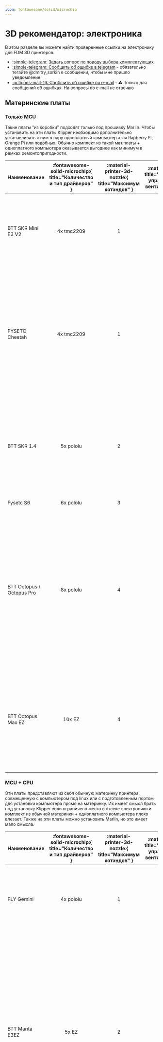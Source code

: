 ```yaml
---
icon: fontawesome/solid/microchip
---
```


# 3D рекомендатор: электроника

В этом разделе вы можете найти проверенные ссылки на электронику для FDM 3D принтеров.

- [:simple-telegram: Задать вопрос по поводу выбора комплектующих](https://t.me/K_3_D/1944033)
- [:simple-telegram: Сообщить об ошибке в telegram](https://t.me/K_3_D/1944075) - обязательно тегайте @dmitry_sorkin в сообщении, чтобы мне пришло уведомление
- [:octicons-mail-16: Сообщить об ошибке по e-mail](mailto:dbsorkin@gmail.com) - ⚠️ Только для сообщений об ошибках. На вопросы по e-mail не отвечаю

## Материнские платы

### Только MCU

Такие платы "из коробки" подходят только под прошивку Marlin. Чтобы установить на эти платы Klipper необходимо дополнительно устанавливать к ним в пару одноплатный компьютер а-ля Rapberry Pi, Orange Pi или подобных. Обычно комплект из такой мат.платы + одноплатного компьютера оказывается выгоднее как минимум в рамках ремонтопригодности.

| Наименование | :fontawesome-solid-microchip:{ title="Количество и тип драйверов" } | :material-printer-3d-nozzle:{ title="Максимум хотэндов" } | :material-fan:{ title="Максимум управляемых вентиляторов" }  | :material-link:{ title="Ссылки" } | Комментарий |
|:--- |:---:|:---:|:---:|:---:|:--- |
| BTT SKR Mini E3 V2 | 4x tmc2209 | 1 | 2 | [:material-shopping:](https://alli.pub/6t0rhd "BTT Official store") | Устанавливается в Ender-3/Ender-3Pro/Ender-3V2/Ender-3 Neo/Ender-3V2 Neo и подобные на штатные крепления. Хуже, чем Cheetah по железу, но легко и просто ставится Marlin |
| FYSETC Cheetah | 4x tmc2209 | 1 | 3 | [:material-shopping:](https://alli.pub/6t0r02 "FYSETC Official store") | Только под Klipper![^3]. Устанавливается в Ender-3/Ender-3Pro/Ender-3V2/Ender-3 Neo/Ender-3V2 Neo и подобные на штатные крепления. Выбор питания вентиляторов 5\12\24в. У 5в линии питания хватает мощности для подключения к ней одноплатников типа Raspberry/Orange Pi |
| BTT SKR 1.4 | 5x pololu | 2 | 1 | [:material-shopping:](https://alli.pub/6t5svz "BTT Official store") | Одна из лучших плат цена/качество для одноэкструдерных принтеров. Недостаток портов управляемых вентиляторов компенсируется возможностью подключить вентилятор в порт для второго экструдера |
| Fysetc S6 | 6x pololu | 3 | 3 | [:material-shopping:](https://alli.pub/6t0i0p "FYSETC Official store") | Популярная плата под принтеры с 6 моторами. |
| BTT Octopus / Octopus Pro | 8x pololu | 4 | 6 | [:material-shopping:](https://alli.pub/6t0cqc "BTT Official store") [:material-shopping:](https://alli.pub/6t0ctn "BTT Official store") | Плата для продвинутых проектов с большим количеством моторов. У 5в линии питания хватает мощности для подключения к ней одноплатников типа Raspberry/Orange Pi. Есть выбор напряжения питания вентиляторов. В Pro версии (2 ссылка) есть усилитель для PT100/PT1000 и возможность устанавливать высоковольтные драйверы до 60в |
| BTT Octopus Max EZ | 10x EZ | 4 | 6 | [:material-shopping:](https://alli.pub/6t0hd6 "BTT Official store") | Наиболее "нашпигованная" плата. Много драйверов, питание для одноплатников, возможность подключать 4-проводные вентиляторы, выбор напряжения на вентиляторы, мощный МК, 5 усилителей для PT100/PT1000 и т.д. |

### MCU + CPU

Эти платы представляют из себя обычную материнку принтера, совмещенную с компьютером под linux или с подготовленным портом для установки компьютера прямо на материнку. Их имеет смысл брать под установку Klipper если ограничено место в отсеке электроники и комплект из обычной материнки + одноплатного компьютера плохо влезает. Также на эти платы можно установить Marlin, но это имеет мало смысла.

| Наименование | :fontawesome-solid-microchip:{ title="Количество и тип драйверов" } | :material-printer-3d-nozzle:{ title="Максимум хотэндов" } | :material-fan:{ title="Максимум управляемых вентиляторов" } | :material-link:{ title="Ссылки" } | Комментарий |
|:--- |:---:|:---:|:---:|:---:|:--- |
| FLY Gemini | 4x pololu | 1 | 2 | [:material-shopping:](https://alli.pub/6t0j7h "Mellow") | Встроен Allwinner H5, 1Gb RAM, 16Gb eMMC. Выбор напряжения питания вентиляторов 5\12\24в. Питание драйверов до 48в |
| BTT Manta E3EZ | 5x EZ | 2 | 3 | [:material-shopping:](https://alli.pub/6t0hjs "BTT Official store") | Устанавливается в Ender-3/Ender-3Pro/Ender-3V2/Ender-3 Neo/Ender-3V2 Neo и подобные на штатные крепления, но может использоваться и на других принтерах. Очень немощный МК, нормально работать будет только под Klipper. Для работы требует установки Raspberry Pi CM4/BTT CB1. Очень дорогое решение, в большинстве случаев лучше обойтись комплектом из отдельной материнки и одноплатника |
| MKS SKIPR | 7x pololu | 3 | 3 | [:material-shopping:](https://alli.pub/6t0ng4 "Makerbase Official Store") | Встроен RK3328, 1Gb RAM, 3x USB-A. Съёмная eMMC (опционально). Встроенного Wi-Fi нет, но можно подключить внешний USB адаптер (опционально). Выбор питания вентиляторов 5\12\24в. Со всем необходимым будет стоить как более функциональная отдельная материнка + одноплатник, так что выбирать имеет смысл только если место в отсеке электроники очень ограничено |

## Одноплатные компьютеры

Для прошивки Klipper эти компьютеры выполняют роль хоста, то есть на них крутятся управляющая часть прошивки, веб-интерфейс и т.д. Для прошивки Marlin такой одноплатный компьютер может хостить Octoprint - веб-интерфейс для удаленного управления принтером. Тем не менее, использование Octoprint является нерациональным, так как для связки Marlin + Octoprint требуется такое же железо, как для Klipper, а возможностей в такой связке будет меньше.

!!! note "Все указанные компьютеры потянут веб-камеру, телеграм бота, работу с несколькими принтерами и т.д."

| Наименование | :octicons-cpu-24:{ title="Процессор" } | :fontawesome-solid-memory:{ title="Объём оперативной памяти" } | :material-usb:{ title="Количество USB type A портов" } | :material-power-plug:{ title="Напряжение питания" } | :material-link:{ title="Ссылки" } | Комментарий |
|:--- |:---:|:---:|:---:|:---:|:---:|:--- |
| BTT Pi | Allwinner H616 | 1Gb | 4 | 12-24v | [:material-shopping:](https://alli.pub/6t0gjm "BTT Official store") | Есть готовые сборки системы с предустановленным Klipper'ом. Подключается к БП принтера, не нужен отдельный БП или понижающий преобразователь |
| Orange Pi 3 LTS | Allwinner H6 | 2Gb | 3 | 5v | [:material-shopping:](https://alli.pub/6tkte1?erid=2SDnjbuPUUg "Shenzhen Xunlong Software Co") | Очень распространенный одноплатник для перевода принтеров на Klipper, множество инструкций написано именно под него. Есть eMMC 8Gb, то есть microSD карточка нужна только для установки системы, дальше плата работает без неё |
| Orange Pi Zero3 | Allwinner H618 | 1Gb | 1 | 5v | [:material-shopping:](https://alli.pub/6tkte8?erid=2SDnjbvsTm2 "Shenzhen Xunlong Software Co") | Одно из самых выгодных предложений по цена/характеристики |
| BTT CB1 | Allwinner H616 | 1Gb | - | - | [:material-shopping:](https://alli.pub/6t0hlq "BTT Official store") | Плата, созданная для замены Raspberry Pi CM4. Используется как модуль для некоторых плат BTT. Не имеет своих портов ввода\вывода и не может быть использована отдельно без специального адаптера |

## Драйверы

Рекомендуется покупать драйверы той же фирмы, что и плата, чтобы избежать проблем совместимости. Выгоднее брать драйверы сразу с платой в комплекте, так что, если есть такая возможность, то лучше ей воспользоваться.

| Тип драйвера | BTT | MKS | FLY | FYSETC | Комментарий |
|:------------ |:---:|:---:|:---:|:------:|:----------- |
| tmc2209 pololu | [:material-shopping:](https://alli.pub/6t0oa2 "BigTreeTech Official Store") | [:material-shopping:](https://alli.pub/6t0pug "Makerbase Official Store") | [:material-shopping:](https://alli.pub/6t0q1n "Mellow Official Store") | [:material-shopping:](https://alli.pub/6t0q6p "FYSETC Official Store") | Хороший универсальный драйвер. Ток до 2А. Дробление шагов до 1/256. Интерполяция шагов до 1/256. Напряжение питания до 28в. Подключение к плате по step/dir или UART. При подключении по UART можно использовать sensorless homing |
| tmc2209 EZ | [:material-shopping:](https://alli.pub/6t0pqk "BigTreeTech Official Store") | - | - | - | То же самое, но для плат BigTreeTech с разъёмами EZ |
| tmc2240 pololu | [:material-shopping:](https://alli.pub/6t0oec "BigTreeTech Official Store") | [:material-shopping:](https://alli.pub/6t0pw0 "Makerbase Official Store") | [:material-shopping:](https://alli.pub/6t0q1u "Mellow Official Store") | [:material-shopping:](https://alli.pub/6t0q55 "FYSETC Official Store") | Ток до 2.1А. Дробление шагов до 1/256. Интерполяция шагов до 1/256. Напряжение питания до 36в. Подключение к плате по SPI. Есть sensorless homing |
| tmc5160_HV pololu | [:material-shopping:](https://alli.pub/6t0pkc "BigTreeTech Official Store") | - | [:material-shopping:](https://alli.pub/6t0pzw "Mellow Official Store") | - | Ток до 3А. Напряжение до 60в. Дробление шагов до 1/256. Интерполяция шагов до 1/256. Подключение к плате по SPI. Есть sensorless homing. Такие драйверы громче и дороже, чем 2209\2240, так что их имеет смысл брать только под питание высоким напряжением[^2] или под моторы, требующие более 2А |
| tmc5160_HV внешние | [:material-shopping:](https://alli.pub/6t0pkq "BigTreeTech Official Store") | [:material-shopping:](https://alli.pub/6t0pvf "Makerbase Official Store") | [:material-shopping:](https://alli.pub/6t0q12 "Mellow Official Store") | - | То же самое, только на отдельной внешней плате. Имеют своё питание и разъёмы, благодаря чему могут выдерживать больший ток (зависит от производителя). Имеют смысл только под Nema23 моторы |
| tmc5160_HV EZ | [:material-shopping:](https://alli.pub/6t0prj "BigTreeTech Official Store") | - | - | - | То же самое, что tmc5160 HV pololu, но для плат BigTreeTech с разъёмами EZ |

Информация по некоторым не указанным драйверам:

- tmc2208 - почти то же самое, что tmc2209, но чуть-чуть дешевле и хуже во всём. Смысла брать мало.
- tmc2225 - tmc2208 в другом корпусе.
- tmc2226 - tmc2209 в другом корпусе. Брать можно в тех же случаях, что и tmc2209.
- tmc5160 - не высоковольтная версия имеет смысл только под Nema23 моторы, которые в 3D принтерах крайне не распространены.
- Любые "серво" драйверы (BTT S42C, MKS SERVO42 и т.п.) не имеют смысла так как контролируют перемещения недостаточно точно. 99% что будут отклонения печатающей головы от траектории движения и геометрия деталей будет нарушаться.
- tmc2100, 2130, a4988, lv8729, drv8825 и т.д. устарели, смысла не имеют.

## Экраны

Если вы собираете электронику под Marlin, то лучшим экраном будет вариация 12864 т.к. через него будет доступна вся функциональность прошивки и не будет никаких ограничений, багов, тормозов и т.д. Цветные сенсорные экранчики под Marlin в большинстве случаев блокируют доступ к части функциональности прошивки (часто даже к бóльшей части функциональности), могут вызывать лаги и дефекты печати и т.д. Поэтому рекомендуется на них деньги не тратить.

Для использования прошивки Klipper экран в большинстве случаев не нужен т.к. эта прошивка управляется через веб-интерфейс, который можно открыть с компьютера или телефона. Для целей мониторинга за печатью или изменения пары настроек на лету 12864 экранчика хватает, при этом подключить и настроить его будет просто. С цветными сенсорными экранами могут быть проблемы, так как у них нет стандартного подключения + конфигурация системы под них не очевидна неопытному пользователю linux. Так что рекомендуется либо избегать таких экранов, либо искать инструкцию по их установке именно к вашей материнской плате, и покупать экран из инструкции.

| Наименование | Ссылки | Комментарий |
|:------------ |:------:|:----------- |
| Mini 12864 (SD сбоку) | [:material-shopping:](https://alli.pub/6t0uin "Вход под SD сбоку. BigTreeTech Official Store") [:material-shopping:](https://alli.pub/6t0ujf "Вход под SD сбоку. BigTreeTech Official Store") | Небольшой 12864 экран. Устанавливается в множество современных самосборов. Может быть установлен в принтеры, где предполагается установка SD спереди, при этом доступ к слоту потеряется |
| Mini 12864 (SD спереди) | [:material-shopping:](https://alli.pub/6t0uk0 "Вход под SD спереди. BigTreeTech Official Store") | Такой же экран, но с припаянным разъёмом SD. В некоторые принтеры, рассчитанные на вход SD сбоку не влезет |

## Источники питания и преобразователи

Ноунейм блоки питания покупать не стоит т.к. это чревато выходом из строя всей электроники принтера. БП от хороших производителей стоит покупать только в крупных магазинах, которые не станут торговать контрафактом.

| Наименование | Напряжение | Мощность | Ссылки | Комментарий |
|:------------ |:----------:|:--------:|:------:|:----------- |
| RS-15-5 | 5в | 15Вт | [:material-shopping:](https://www.chipdip.ru/product/rs-15-5 "ChipDip") | Для питания одноплатных компьютеров, если нет возможности запитать от платы или через преобразователь |
| LRS-350-12 | 12в | 348Вт | [:material-shopping:](https://www.chipdip.ru/product/lrs-350-12 "ChipDip") | Для ремонта старых принтеров на 12в. При сборке принтера такие лучше не использовать |
| LRS-200-24 | 24в | 211Вт | [:material-shopping:](https://www.chipdip.ru/product/lrs-200-24 "ChipDip") | Хватит на среднестатистический принтер, если стол запитан отдельно |
| LRS-350-24 | 24в | 350Вт | [:material-shopping:](https://www.chipdip.ru/product/lrs-350-24 "ChipDip") | Хватает на среднестатистический принтер (Ender-3/FBG6 и подобное) с питанием стола, или на продвинутый принтер в "жирной" комплектации без подогрева стола |
| LRS-600-24 | 24в | 600Вт | [:material-shopping:](https://www.chipdip.ru/product/lrs-600-24 "ChipDip") | Для принтеров с большими столами, питающимися от БП |
| LRS-200-48 | 48в | 211Вт | [:material-shopping:](https://www.chipdip.ru/product/lrs-200-48 "ChipDip") | Для питания моторов в продвинутых принтерах с высоковольтными драйверами |
| XL4015 | Настраивается | - | [:material-shopping:](https://alli.pub/6t0uq8 "AITEXM ROBOT Official Store") | Для подключения одноплатников к БП принтера. Также можно использовать для питания светодиодной ленты и прочих потребителей, чьё напряжение питания отличается от напряжения с БП принтера. Ток заявлен до 5А, но это китайские амперы |
| MP1584 | Настраивается | - | [:material-shopping:](https://alli.pub/6t1kd9) [:material-shopping:](https://alli.pub/6tktem?erid=2SDnjbxMT3N) | Для подключения вентиляторов 5-12в к принтеру с питанием 24в. Маленький и дешевый. Макс. ток заявлен до 3А, но это китайские амперы |

## Датчики автоуровня

Датчик автоуровня используется для компенсации кривизны стола, и не убирает необходимость выставления стола в горизонт ("калибровки" стола). Работает очень просто: строится карта высот, после чего нижняя часть модели **искажается** под эту кривизну. Если у вас стол достаточно ровный, то покупать датчик не имеет смысла. Если стол кривой настолько, чтобы были проблемы с печатью, то рекомендуется сначала попытаться исправить эту кривизну, чтобы модели печатались без искажений. И, только если кривизну исправить не получается, стоит заморачиваться установкой датчика.

| Наименование | Ссылки | Комментарий |
|:------------ |:------:|:----------- |
| 3D Touch | [:material-shopping:](https://alli.pub/6t0v1p "Trianglelab") [:material-shopping:](https://alli.pub/6t0v2a "Kingroon Official Store") | Клон BLTouch. Могут быть проблемы с глючным поведением, но всё исправимо настройкой прошивки |
| CR Touch | [:material-shopping:](https://alli.pub/6t0v14 "Maybemonda official store") | Датчик от современных принтеров Creality. Работает аналогично BLTouch, по размеру и креплениям совместим кроме того, что провод подсоединяется по центру датчика. Предпочтительный вариант под проекты |
| BTT Microprobe | [:material-shopping:](https://alli.pub/6t0uxf "BigTreeTech Official Store") | *Не совместим с BLTouch!* Небольшой датчик автоуровня для компактных печатающих голов |
| Славянский зажим яйцами | - | Позволяет выровнять не только стол, и но и портал. Может быть использован в борьбе с ящерами |
| SN-04 | [:material-shopping:](https://alli.pub/6t1arc "Longwei Store") | Распространенный тип индуктивных датчиков. Срабатывает только о металл, то есть для использования только со стальными листами. Можно использовать как концевик |
| P.I.N.D.A V2 | [:material-shopping:](https://alli.pub/6t1axd "Trianglelab") | Индуктивный датчик с компенсацией температурного дрейфа, который используется на принтерах Prusa и некоторых других. При выборе для замены подобного датчика на других принтерах проверяйте диаметр и длину т.к. существует множество внешне похожих, но отличающихся размерами датчиков |

## Концевики

Если меняете концевик на готовом принтере и не хотите лезть в прошивку, то придётся брать такой же, как стоял изначально. Учитывая разнообразие плат с концевиками для разных принтеров, я не могу привести ссылки на все возможные варианты. Но приведу на распространенные, которые встречаются чаще всего.

Механические концевики работают достаточно точно для целей 3д печати и дешево стоят. Оптические более долговечны и срабатывают безконтактно, то есть с ними можно создать такую конструкцию, которая даже в случае не срабатывания концевика не сломается. Индуктивные датчики как концевики в 3д принтерах не распространены.

| Изображение | Ссылки | Комментарий |
|:------------ |:------:|:----------- |
| ![механический концевик без платы](pics/mech_endstop_no_board.png){ width=100 } | [:material-shopping:](https://alli.pub/6t1dml "Kingroon Official Store") | Механический концевик без платы. Для перепайки или прямого подключения к принтеру |
| ![механический концевик от эндера](pics/mech_endstop_ender.png){ width=100 } | [:material-shopping:](https://alli.pub/6t1dkg "Kingroon Official Store") | Механический концевик. Используются на Ender-3 и некоторых других принтерах. 3-проводный разъём xh2.54 |
| ![механический концевик](pics/mech_endstop_1.png){ width=100 } | [:material-shopping:](https://alli.pub/6t1dr9 "Kingroon Official Store") | Механический концевик. 3-проводный разъём xh2.54 |
| ![механический концевик](pics/mech_endstop_2.png){ width=100 } | [:material-shopping:](https://alli.pub/6t1dur "Kingroon Official Store") | Механический концевик. 4-проводный разъём xh2.54 |
| ![оптический концевик](pics/opt_endstop_1.png){ width=100 } | [:material-shopping:](https://alli.pub/6t1eop "Kingroon Official Store") | Оптический концевик. 3-проводный разъём xh2.54 располагается с другой стороны от концевика, что удобно при скрытной укладке проводов |
| ![оптический концевик](pics/opt_endstop_2.png){ width=100 } | [:material-shopping:](https://alli.pub/6t1ewa "Kingroon Official Store") [:material-shopping:](https://alli.pub/6t3qzz "IdeaFormer Factory Store") | Оптический концевик. 3-проводный разъём xh2.54 с той же стороны, где и сам концевик |

## Вентиляторы

- Подешевле - вариант с упором на низкую цену, но всё равно относительно тихий и не вибрирующий;
- Потише - вариант с наименьшим уровнем шума при сходной производительности, без огладки на цену.

Если для какого-то типа вентиляторов не указана модель под 24в, то это значит, что я не нашёл такого качественного вентилятора. В этом случае либо можете брать что-то на свой страх и риск, либо подключить 12в вентилятор через понижающий преобразователь.

### Осевые вентиляторы

| Наименование | Подешевле | Потише | Комментарий |
|:------------ |:---------:|:------:|:----------- |
| 30х30х10 мм | [12в](https://alli.pub/6tktfe?erid=2SDnjc4HQAk "RRF 3D Shop") / [24в](https://alli.pub/6t1n5z "RRF 3D Shop") | [12в](https://alli.pub/6t1n6d "Mellow") | Такие часто используются для охлаждения радиатора хотэнда |
| 35х35х10 мм | [24в](https://alli.pub/6tktfs?erid=2SDnjcDBKrp "RRF 3D Shop") |  | Используются на Biqu H2 |
| 40х40х10 мм | [12в](https://alli.pub/6tktgd?erid=2SDnjcHdHhr "RRF 3D Shop") / [24в](https://alli.pub/6tku43?erid=2SDnjeQgbaQ "RRF 3D Shop") | [12в](https://alli.pub/6tku4o?erid=2SDnjeV8ZRS "RRF 3D Shop") | Такие часто используются для охлаждения радиатора хотэнда. Также эти вентиляторы можно иногда найти в компьютерных магазинах |
| 50х50х10 мм | [12в](https://alli.pub/6tku52?erid=2SDnjeY6Xz8 "RRF 3D Shop") / [24в](https://alli.pub/6tku5g?erid=2SDnjeZaXGU "RRF 3D Shop") | - | Используется для охлаждения блока электроники в некоторых принтерах |
| 60х60х10 мм | [12в](https://alli.pub/6tku61?erid=2SDnjecYVqA "RRF 3D Shop") / [24в](https://alli.pub/6tku68?erid=2SDnjee2V7W "RRF 3D Shop") | - | Используются для охлаждения блока электроники на некоторых принтерах или на некоторых блоках питания |

### Центробежные вентиляторы

| Наименование | Подешевле | Потише | Комментарий |
|:------------ |:---------:|:------:|:----------- |
| 3010 | [12в](https://alli.pub/6t1mq1 "Younuon Cooling Store") / [24в](https://alli.pub/6t1mp9 "Younuon Cooling Store") | - | Редко используются в 3д принтерах |
| 4010 | [12в](https://alli.pub/6t1lbv "Younuon Cooling Store") / [24в](https://alli.pub/6t1lap "Younuon Cooling Store") | - | Используются в основном в стоковых печатающих головах. Не особо производительны, так что при выходе такого из строя лучше будет сразу апгрейдить обдув на 2х 5015 |
| 4020 | [12в](https://alli.pub/6t1mtj "Younuon Cooling Store") / [24в](https://alli.pub/6t1mtq "Younuon Cooling Store") | - | Дуют заметно лучше, чем 4010, но не так хорошо, как 5015. Имеют смысл только если обдув из 5015 не лезет |
| 5015 | [12в](https://alli.pub/6t1l3p "Younuon Cooling Store") / [24в](https://alli.pub/6t1l2j "Younuon Cooling Store") | [12в](https://alli.pub/6tku6t?erid=2SDnjefWUPr "RRF 3D Shop") | Высокое статическое давление и расход. Используется в большинстве производительных систем охлаждения |

### Компрессоры

Используются для создания удалённого обдува, то есть обдува, где тяжелый мощный компрессор расположен на корпусе принтера, и он подаёт воздух по трубке большого диаметра на печатающую голову.

Есть вариант дешевле представленных - взять компрессор от робота-пылесоса и запитать через специальную платку, покупаемую отдельно с рук. Но этот вариант сложнее в реализации для новичков, поэтому, если знаете что для него брать и у кого - берите. Не знаете - берите лучше то, что по ссылкам, меньше проблем будет.

| Наименование | Ссылки | Комментарий |
|:------------ |:------:|:----------- |
| WS7040 | [:material-shopping:](https://alli.pub/6t1of3 "Mellow") | Подключается к 24в, управляется напрямую с материнской платы принтера. Относительно дорогое, но при этом простое решение |
| Трубка 15мм | [:material-shopping:](https://alli.pub/6tdd2m "Mellow") | Длина 1.8м. Используется для подачи воздуха от копрессора к печатающей голове |

## Акселерометры

Служат для автоматической калибровки Input Shaping в прошивке Klipper. Для принтеров с кинематиками Prusa (дрыгостол) и CoreXZ нужно 2 датчика - на хотэнд и на стол, или 1 датчик переставлять туда-сюда при калибровке. Для остальных принтеров хватает 1 датчика на печатающую голову.

| Наименование | Ссылки | Комментарий |
|:------------ |:------:|:----------- |
| GY-291 (ADXL345) | [:material-shopping:](https://alli.pub/6tku7l?erid=2SDnjejxSEt "Wanzai Store") | Подключается по SPI, надо паять и обжимать провод + конфигурировать в системе как описано [тут](https://www.klipper3d.org/Measuring_Resonances.html). Зато очень дешево. Если будете брать, то рекомендую взять несколько т.к. они часто косячные |
| Fly-ADXL345 | [:material-shopping:](https://alli.pub/6t1o40 "Mellow") | Стоит дороже, но подключается обычным USB Type-C кабелем, за счёт чего значительно удобнее в эксплуатации, если не планируете стационарно устанавливать на принтер |
| BTT S2DW | [:material-shopping:](https://alli.pub/6t1o6c "BigTreeTech Official Store") | Акселерометр на основе LIS2DW12TR. Подключается с помощью USB Type-C кабеля. Может легко крепиться вместо сопла для наиболее точных измерений |

## Веб-камеры

При использовании принтера с Klipper может быть достаточно удобно установить веб-камеру для удалённого контроля за печатью.

| Наименование | Ссылки | Комментарий |
|:------------ |:------:|:----------- |
| Logitech C270 | [:material-shopping:](https://www.dns-shop.ru/product/5b3ed8272511ed20/veb-kamera-logitech-c270/) | Очень распространенная камера. Легко установить и настроить, даёт сносную картинку, стоит дешево |
| K1 camera | [:material-shopping:](https://alli.pub/6t1oa1 "Ender 3D Printer Online Store") | Камера для установки на Creality K1 или K1 Max. Дешевая, даёт HD разрешение. Не протестирована на других принтерах |

## Твердотельные реле

Чаще всего используются для управления 220в нагревателем стола. При подключении стола достаточно размыкать только 1 из проводов, так что 1 реле должно хватать. Но в некоторых достаточно редких случаях это может давать наводки на термисторы + это не так безопасно, как размыкать сразу оба проводника. Поэтому рекомендуется не экономить и ставить 2 реле.

| Наименование | Ссылки | Комментарий |
|:------------ |:------:|:----------- |
| SSR-10 | [:material-shopping:](https://alli.pub/6t2j17 "Longwei Store") [:material-shopping:](https://alli.pub/6t2j1s "Mellow") | Твердотельное реле на 10А. Первая ссылка - китайский китай, но дешево. Вторая - оригинальный OMRON за много денег |
| BTT Relay | [:material-shopping:](https://alli.pub/6t2jru "BigTreeTech Official Store") | Реле для управления питанием принтера. Удобно тем, что под него достаточно много инструкций и используются распространенные в 3д принтерах разъёмы. Но можно то же самое реализовать дешевле |

`Реклама: ООО "АЛИБАБА.КОМ (РУ)" ИНН 7703380158`[^1]

[^1]: Нет человека или юр.лица, которые заказали бы создание этой страницы или рекламу товаров, приводимых на этой странице. Я создал все статьи в рекомендаторе сам, по своему желанию и в целях сообщества. Тем не менее, по законодательству РФ, любая ссылка на товар является рекламой. Поэтому я вынужден делать эту приписку, чтобы не получить штраф в 100000р.
[^2]: чем выше напряжение питания моторов, тем на больших оборотах в секунду они могут вращаться без потери крутящего момента. В подавляющем большинстве конструкций не достигаются такие высокие обороты в секунду, чтобы не хватало обычных драйверов, так что штука очень узкоспециализированная.
[^3]: на момент написания статьи, под эту плату не было рабочей конфигурации Marlin + у платы нет загрузчика, то есть установка прошивки только через DFU.

*[pololu]: Стандартный разъём для сменных драйверов
*[EZ]: Разъём для сменных драйверов от компании BigTreeTech
*[BTT]: BigTreeTech
*[MKS]: MakerBase
*[FLY]: Суббренд Mellow
*[RAM]: Оперативная память
*[eMMC]: Встроенное хранилище
*[CFM]: Варваская характеристика производительности вентилятора (кубических футов в минуту). 1 варварский CFM = 1.7 цивилизованных м³/ч
